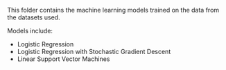 This folder contains the machine learning models trained on the data from the datasets used.

Models include:
* Logistic Regression
* Logistic Regression with Stochastic Gradient Descent
* Linear Support Vector Machines
